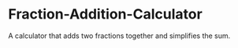 # Fraction-Addition-Calculator
A calculator that adds two  fractions together and simplifies the sum.
